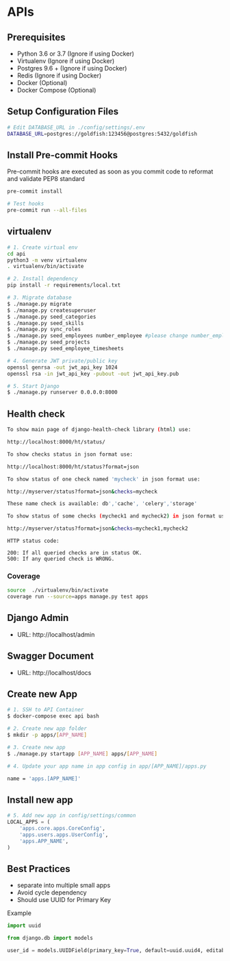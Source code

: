 

# APIs

## Prerequisites
- Python 3.6 or 3.7 (Ignore if using Docker)
- Virtualenv (Ignore if using Docker)
- Postgres 9.6 + (Ignore if using Docker)
- Redis (Ignore if using Docker)
- Docker (Optional)
- Docker Compose (Optional)

## Setup Configuration Files

```bash
# Edit DATABASE_URL in ./config/settings/.env
DATABASE_URL=postgres://goldfish:123456@postgres:5432/goldfish
```

## Install Pre-commit Hooks
Pre-commit hooks are executed as soon as you commit code to reformat and validate PEP8 standard

```bash
pre-commit install

# Test hooks
pre-commit run --all-files
```


## virtualenv

```bash
# 1. Create virtual env
cd api
python3 -m venv virtualenv
. virtualenv/bin/activate

# 2. Install dependency
pip install -r requirements/local.txt

# 3. Migrate database
$ ./manage.py migrate
$ ./manage.py createsuperuser
$ ./manage.py seed_categories
$ ./manage.py seed_skills
$ ./manage.py sync_roles
$ ./manage.py seed_employees number_employee #please change number_employee to number, at least 100 in order to create fake project members.
$ ./manage.py seed_projects
$ ./manage.py seed_employee_timesheets

# 4. Generate JWT private/public key
openssl genrsa -out jwt_api_key 1024
openssl rsa -in jwt_api_key -pubout -out jwt_api_key.pub

# 5. Start Django
$ ./manage.py runserver 0.0.0.0:8000
```

## Health check
```bash
To show main page of django-health-check library (html) use:

http://localhost:8000/ht/status/
```
```bash
To show checks status in json format use:

http://localhost:8000/ht/status?format=json
```
```bash
To show status of one check named 'mycheck' in json format use:

http://myserver/status?format=json&checks=mycheck

These name check is available: db','cache', 'celery','storage'
```
```bash
To show status of some checks (mycheck1 and mycheck2) in json format use:

http://myserver/status?format=json&checks=mycheck1,mycheck2
```
```
HTTP status code:

200: If all queried checks are in status OK.
500: If any queried check is WRONG.
```

### Coverage
```bash
source  ./virtualenv/bin/activate
coverage run --source=apps manage.py test apps
```

## Django Admin
- URL: http://localhost/admin

## Swagger Document
- URL: http://localhost/docs

## Create new App

```bash
# 1. SSH to API Container
$ docker-compose exec api bash

# 2. Create new app folder
$ mkdir -p apps/[APP_NAME]

# 3. Create new app
$ ./manage.py startapp [APP_NAME] apps/[APP_NAME]

# 4. Update your app name in app config in app/[APP_NAME]/apps.py

name = 'apps.[APP_NAME]'
```

## Install new app

```python
# 5. Add new app in config/settings/common
LOCAL_APPS = (
    'apps.core.apps.CoreConfig',
    'apps.users.apps.UserConfig',
    'apps.APP_NAME',
)

```
## Best Practices
- separate into multiple small apps
- Avoid cycle dependency
- Should use UUID for Primary Key

Example

```python
import uuid

from django.db import models

user_id = models.UUIDField(primary_key=True, default=uuid.uuid4, editable=False)
```
